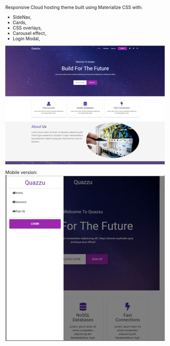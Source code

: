 Responsive Cloud hosting theme built using Materialize CSS with:  
* SideNav,   
* Cards,   
* CSS overlays,  
* Carousel effect,  
* Login Modal,  

![Screenshot](Quazzu.PNG)



Mobile version:
![Screenshot](QuazzuMobile.PNG)
